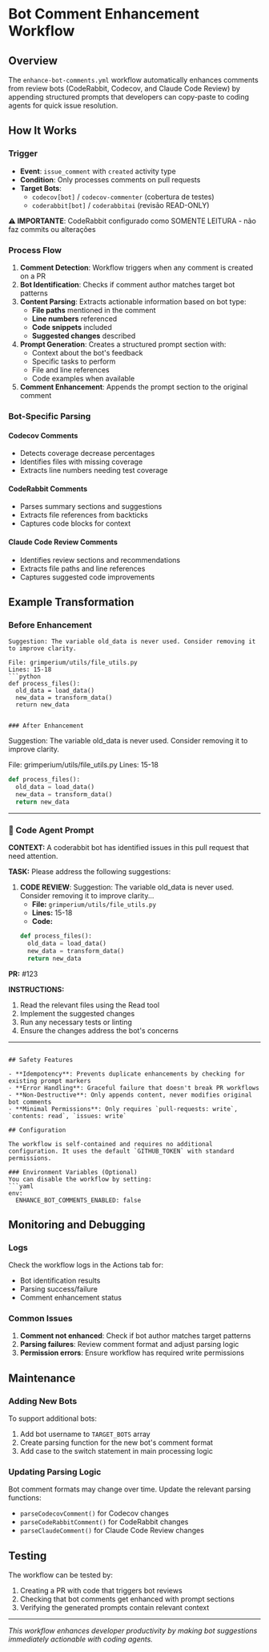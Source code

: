 # Bot Comment Enhancement Workflow

## Overview

The `enhance-bot-comments.yml` workflow automatically enhances comments from review bots (CodeRabbit, Codecov, and Claude Code Review) by appending structured prompts that developers can copy-paste to coding agents for quick issue resolution.

## How It Works

### Trigger
- **Event**: `issue_comment` with `created` activity type
- **Condition**: Only processes comments on pull requests
- **Target Bots**: 
  - `codecov[bot]` / `codecov-commenter` (cobertura de testes)
  - `coderabbit[bot]` / `coderabbitai` (revisão READ-ONLY)
  
**⚠️ IMPORTANTE**: CodeRabbit configurado como SOMENTE LEITURA - não faz commits ou alterações

### Process Flow

1. **Comment Detection**: Workflow triggers when any comment is created on a PR
2. **Bot Identification**: Checks if comment author matches target bot patterns
3. **Content Parsing**: Extracts actionable information based on bot type:
   - **File paths** mentioned in the comment
   - **Line numbers** referenced
   - **Code snippets** included
   - **Suggested changes** described
4. **Prompt Generation**: Creates a structured prompt section with:
   - Context about the bot's feedback
   - Specific tasks to perform
   - File and line references
   - Code examples when available
5. **Comment Enhancement**: Appends the prompt section to the original comment

### Bot-Specific Parsing

#### Codecov Comments
- Detects coverage decrease percentages
- Identifies files with missing coverage
- Extracts line numbers needing test coverage

#### CodeRabbit Comments  
- Parses summary sections and suggestions
- Extracts file references from backticks
- Captures code blocks for context

#### Claude Code Review Comments
- Identifies review sections and recommendations
- Extracts file paths and line references
- Captures suggested code improvements

## Example Transformation

### Before Enhancement
```
Suggestion: The variable old_data is never used. Consider removing it to improve clarity.

File: grimperium/utils/file_utils.py
Lines: 15-18
```python
def process_files():
  old_data = load_data()
  new_data = transform_data()
  return new_data
```
```

### After Enhancement
```
Suggestion: The variable old_data is never used. Consider removing it to improve clarity.

File: grimperium/utils/file_utils.py
Lines: 15-18
```python
def process_files():
  old_data = load_data()
  new_data = transform_data()
  return new_data
```

---
### 🤖 Code Agent Prompt

**CONTEXT:** A coderabbit bot has identified issues in this pull request that need attention.

**TASK:** Please address the following suggestions:

1. **CODE REVIEW**: Suggestion: The variable old_data is never used. Consider removing it to improve clarity...
   - **File:** `grimperium/utils/file_utils.py`
   - **Lines:** 15-18
   - **Code:**
   ```python
   def process_files():
     old_data = load_data()
     new_data = transform_data()
     return new_data
   ```

**PR:** #123

**INSTRUCTIONS:** 
1. Read the relevant files using the Read tool
2. Implement the suggested changes
3. Run any necessary tests or linting
4. Ensure the changes address the bot's concerns

---
```

## Safety Features

- **Idempotency**: Prevents duplicate enhancements by checking for existing prompt markers
- **Error Handling**: Graceful failure that doesn't break PR workflows
- **Non-Destructive**: Only appends content, never modifies original bot comments
- **Minimal Permissions**: Only requires `pull-requests: write`, `contents: read`, `issues: write`

## Configuration

The workflow is self-contained and requires no additional configuration. It uses the default `GITHUB_TOKEN` with standard permissions.

### Environment Variables (Optional)
You can disable the workflow by setting:
```yaml
env:
  ENHANCE_BOT_COMMENTS_ENABLED: false
```

## Monitoring and Debugging

### Logs
Check the workflow logs in the Actions tab for:
- Bot identification results
- Parsing success/failure
- Comment enhancement status

### Common Issues
1. **Comment not enhanced**: Check if bot author matches target patterns
2. **Parsing failures**: Review comment format and adjust parsing logic
3. **Permission errors**: Ensure workflow has required write permissions

## Maintenance

### Adding New Bots
To support additional bots:
1. Add bot username to `TARGET_BOTS` array
2. Create parsing function for the new bot's comment format
3. Add case to the switch statement in main processing logic

### Updating Parsing Logic
Bot comment formats may change over time. Update the relevant parsing functions:
- `parseCodecovComment()` for Codecov changes
- `parseCodeRabbitComment()` for CodeRabbit changes  
- `parseClaudeComment()` for Claude Code Review changes

## Testing

The workflow can be tested by:
1. Creating a PR with code that triggers bot reviews
2. Checking that bot comments get enhanced with prompt sections
3. Verifying the generated prompts contain relevant context

---

*This workflow enhances developer productivity by making bot suggestions immediately actionable with coding agents.*
